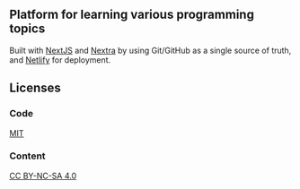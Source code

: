 ## Platform for learning various programming topics

Built with [NextJS](https://nextjs.org/) and [Nextra](https://nextra.vercel.app/) by using Git/GitHub as a single source of truth, and [Netlify](https://www.netlify.com) for deployment.

## Licenses 

### Code

[MIT](/LICENSE)

### Content

[CC BY-NC-SA 4.0](https://creativecommons.org/licenses/by-nc-sa/4.0/)

          

